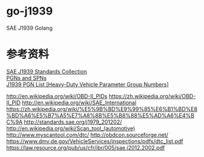 # go-j1939

SAE J1939 Golang   

# 参考资料
[SAE J1939 Standards Collection](https://www.sae.org/standardsdev/groundvehicle/j1939a.htm)  
[PGNs and SPNs](https://www.isobus.net/isobus/pGNAndSPN/index?PGNAndSPN_page=175&PGNAndSPN_sort=pgn)  
[J1939 PGN List [Heavy-Duty Vehicle Parameter Group Numbers]](https://www.csselectronics.com/pages/j1939-pgn-list)


http://en.wikipedia.org/wiki/OBD-II_PIDs
https://zh.wikipedia.org/wiki/OBD-II_PID
http://en.wikipedia.org/wiki/SAE_International
https://zh.wikipedia.org/wiki/%E5%9B%BD%E9%99%85%E6%B1%BD%E8%BD%A6%E5%B7%A5%E7%A8%8B%E5%B8%88%E5%AD%A6%E4%BC%9A
http://standards.sae.org/j1979_201202/
http://en.wikipedia.org/wiki/Scan_tool_(automotive)
http://www.myscantool.com/dtc/
http://obdcon.sourceforge.net/
https://www.dmv.de.gov/VehicleServices/inspections/pdfs/dtc_list.pdf
https://law.resource.org/pub/us/cfr/ibr/005/sae.j2012.2002.pdf